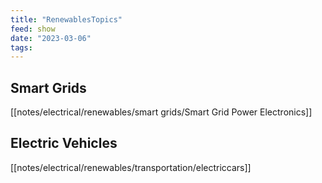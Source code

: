 ```yaml
---
title: "RenewablesTopics"
feed: show
date: "2023-03-06"
tags: 
---
```


## Smart Grids
[[notes/electrical/renewables/smart grids/Smart Grid Power Electronics]]

## Electric Vehicles
[[notes/electrical/renewables/transportation/electriccars]]